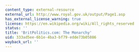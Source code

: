 ```yaml
---
content_type: external-resource
external_url: http://www.royal.gov.uk/output/Page1.asp
has_external_license_warning: true
license: https://en.wikipedia.org/wiki/All_rights_reserved
status: ''
title: 'BritPolitics.com: The Monarchy'
uid: 333ad5ee-6b1e-4ba3-bf79-edde73b05886
wayback_url: ''
---
```

